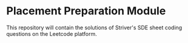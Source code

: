 # Placement Preparation Module
This repository will contain the solutions of Striver's SDE sheet coding questions on the Leetcode platform.
